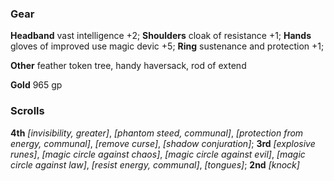 ### **Gear**

**Headband** vast intelligence +2;
**Shoulders** cloak of resistance +1;
**Hands** gloves of improved use magic devic +5;
**Ring** sustenance and protection +1;

**Other**
feather token tree,
handy haversack,
rod of extend

**Gold** 965 gp

### **Scrolls**
**4th** *[invisibility, greater]*, *[phantom steed, communal]*, *[protection from energy, communal]*, *[remove curse]*, *[shadow conjuration]*;
**3rd** *[explosive runes]*, *[magic circle against chaos]*, *[magic circle against evil]*, *[magic circle against law]*, *[resist energy, communal]*, *[tongues]*;
**2nd** *[knock]*